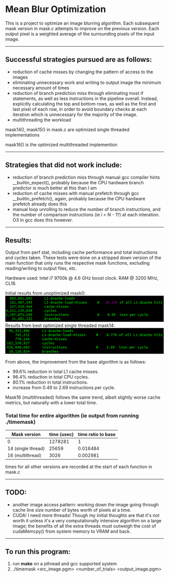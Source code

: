 # Mean Blur Optimization

This is a project to optimize an image blurring algorithm. Each subsequent mask version in mask.c attempts to improve on the previous version. Each output pixel is a weighted average of the surrounding pixels of the input image.

---
## Successful strategies pursued are as follows:

* reduction of cache misses by changing the pattern of access to the images
* eliminating unnecessary work and writing to output image the minimum necessary amount of times
* reduction of branch prediction miss through eliminating most if statements, as well as less instructions in the pipeline overall. Instead, explicitly calculating the top and bottom rows, as well as the first and last pixel of each row, in order to avoid boundary checks at each iteration which is unnecessary for the majority of the image.
* multithreading the workload

mask14(), mask15() in mask.c are optimized single threaded implementations

mask16() is the optimized multithreaded implemention

---
## Strategies that did not work include:
* reduction of branch prediction miss through manual gcc compiler hints __builtin_expect(), probably because the CPU hardware branch predictor is much better at this than I am
* reduction of cache misses with manual prefetch through gcc __builtin_prefetch(), again, probably because the CPU hardware prefetch already does this
* manual loop unrolling to reduce the number of branch instructions, and the number of comparison instructions (ie i < N - 1?) at each interation. O3 in gcc does this however.

---
## Results:
Output from perf stat, including cache performance and total instructions and cycles taken. These tests were done on a stripped down version of the main function that only runs the respective mask functions, excluding reading/writing to output files, etc.

Hardware used: Intel i7 9700k @ 4.6 GHz boost clock. RAM @ 3200 MHz, CL16.

Initial results from unoptimized mask0:
![mask0](benchmarks/mask0_L1.png)
Results from best optimized single threaded mask14:
![mask14](benchmarks/mask14_L1.png)

From above, the improvement from the base algorithm is as follows:

* 99.6% reduction in total L1 cache misses.
* 96.4% reduction in total CPU cycles.
* 80.1% reduction in total instructions.
* increase from 0.49 to 2.69 instructions per cycle.

Mask16 (multithreaded) follows the same trend, albeit slightly worse cache metrics, but naturally with a lower total time.

<h3>Total time for entire algorithm (ie output from running ./timemask)</h3>

| Mask version       | time (usec) | time ratio to base |
|--------------------|-------------|--------------------|
| 0                  | 1278281     | 1                  |
| 14 (single thread) | 25659       | 0.016484           |
| 16 (multithread)   | 3026        | 0.002981           |

times for all other versions are recorded at the start of each function in mask.c

---
## TODO:
* another image access pattern: working down the image going through cache line size number of bytes worth of pixels at a time.
* CUDA! I need more threads! Though my initial thoughts are that it's not worth it unless it's a very computationally intensive algorithm on a large image; the benefits of all the extra threads must outweigh the cost of cudaMemcpy() from system memory to VRAM and back.

---
## To run this program:

1. run **make** on a pthread and gcc supported system
2. ./timemask <src_image.pgm> <number_of_trials> <output_image.pgm>
